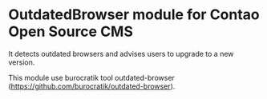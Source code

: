 # OutdatedBrowser module for Contao Open Source CMS


It detects outdated browsers and advises users to upgrade to a new version.

This module use burocratik tool outdated-browser (https://github.com/burocratik/outdated-browser).